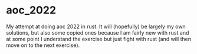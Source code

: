 # aoc_2022

My attempt at doing aoc 2022 in rust. It will (hopefully) be largely my own solutions, but also some copied ones because I am fairly new with rust and at some point I understand the exercise but just fight with rust (and will then move on to the next exercise). 
